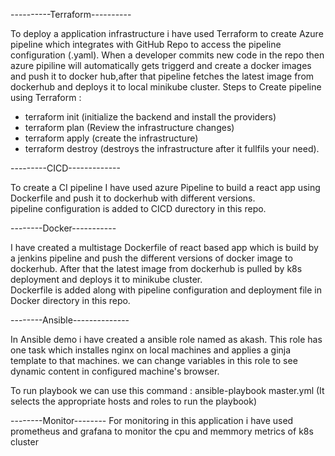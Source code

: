 ----------Terraform----------

 To deploy a application infrastructure i have used Terraform to create Azure pipeline which integrates with GitHub Repo to access the pipeline configuration (.yaml).
When a developer commits new code in the repo then azure pipiline will automatically gets triggerd and create a docker images and push it to docker hub,after that pipeline fetches the latest image from dockerhub and deploys it to local minikube cluster.
Steps to Create pipeline using Terraform : 
- terraform init (initialize the backend and install the providers) 
- terraform plan (Review the infrastructure changes) 
- terraform apply (create the infrastructure) 
- terraform destroy (destroys the infrastructure after it fullfils your need).     

---------CICD-------------   

To create a CI pipeline I have used azure Pipeline to build a react app using Dockerfile and push it to dockerhub with different versions.   
pipeline configuration is added to CICD durectory in this repo.      

--------Docker-----------   

I have created a multistage Dockerfile of react based app which is build by a jenkins pipeline and push the different versions of docker image to dockerhub. 
After that the latest image from dockerhub is pulled by k8s deployment and deploys it to minikube cluster.   
Dockerfile is added along with pipeline configuration and deployment file in Docker directory in this repo.       

--------Ansible--------------          

In Ansible demo i have created a ansible role named as akash. This role has one task which installes nginx on local machines and applies a ginja template to that machines.
we can change variables in this role to see dynamic content in configured machine's browser.

To run playbook we can use this command : 
ansible-playbook master.yml (It selects the appropriate hosts and roles to run the playbook)

 --------Monitor--------
 For monitoring in this application i have used prometheus and grafana to monitor the cpu and memmory metrics of k8s cluster


